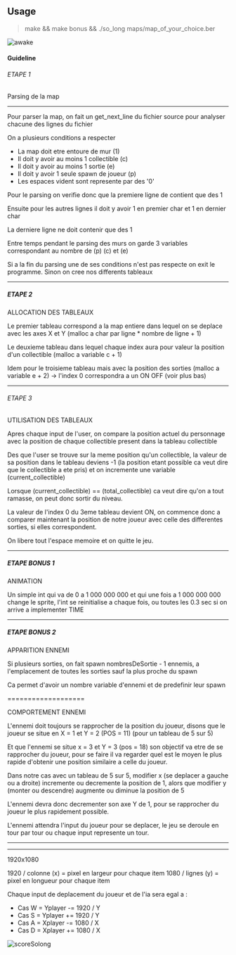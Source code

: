 ## Usage
> make && make bonus && ./so_long maps/map_of_your_choice.ber

![awake](https://user-images.githubusercontent.com/59654989/160252495-a3ff6cf4-4319-4857-99c8-dbcc48d03624.png)

#### Guideline

###### ETAPE 1

Parsing de la map
_________________

Pour parser la map, on fait un get_next_line du fichier source pour analyser chacune des
lignes du fichier

On a plusieurs conditions a respecter

- La map doit etre entoure de mur (1)
- Il doit y avoir au moins 1 collectible (c)
- Il doit y avoir au moins 1 sortie (e)
- Il doit y avoir 1 seule spawn de joueur (p)
- Les espaces vident sont represente par des '0'

Pour le parsing on verifie donc que la premiere ligne de contient que des 1

Ensuite pour les autres lignes il doit y avoir 1 en premier char et 1 en dernier char

La derniere ligne ne doit contenir que des 1

Entre temps pendant le parsing des murs on garde 3 variables correspondant au nombre
de (p) (c) et (e)

Si a la fin du parsing une de ses conditions n'est pas respecte on exit le programme.
Sinon on cree nos differents tableaux


_______________

##### ETAPE 2

ALLOCATION DES TABLEAUX

Le premier tableau correspond a la map entiere dans lequel on se deplace avec les axes X et Y
(malloc a char par ligne * nombre de ligne + 1)

Le deuxieme tableau dans lequel chaque index aura pour valeur la position d'un collectible
(malloc a variable c + 1)

Idem pour le troisieme tableau mais avec la position des sorties
(malloc a variable e + 2) -> l'index 0 correspondra a un ON OFF (voir plus bas)

_______________

###### ETAPE 3

UTILISATION DES TABLEAUX

Apres chaque input de l'user, on compare la position actuel du personnage avec la position
de chaque collectible present dans la tableau collectible

Des que l'user se trouve sur la meme position qu'un collectible, la valeur de sa position dans
le tableau deviens -1 (la position etant possible ca veut dire que le collectible a ete pris)
et on incremente une variable (current_collectible)

Lorsque (current_collectible) == (total_collectible) ca veut dire qu'on a tout ramasse, on peut
donc sortir du niveau.

La valeur de l'index 0 du 3eme tableau devient ON, on commence donc a comparer maintenant la
position de notre joueur avec celle des differentes sorties, si elles correspondent.

On libere tout l'espace memoire et on quitte le jeu.

_____________

##### ETAPE BONUS 1

ANIMATION

Un simple int qui va de 0 a 1 000 000 000 et qui une fois a 1 000 000 000 change le sprite,
 l'int se reinitialise a chaque fois, ou toutes les 0.3 sec si on arrive a implementer TIME

____________

##### ETAPE BONUS 2

APPARITION ENNEMI

Si plusieurs sorties, on fait spawn nombresDeSortie - 1 ennemis, a l'emplacement de
toutes les sorties sauf la plus proche du spawn

Ca permet d'avoir un nombre variable d'ennemi et de predefinir leur spawn

===================

COMPORTEMENT ENNEMI

L'ennemi doit toujours se rapprocher de la position du joueur, disons que le joueur
se situe en X = 1 et Y = 2 (POS = 11) (pour un tableau de 5 sur 5)

Et que l'ennemi se situe x = 3 et Y = 3 (pos = 18) son objectif va etre de se
rapprocher du joueur, pour se faire il va regarder quel est le moyen le plus rapide
d'obtenir une position similaire a celle du joueur.

Dans notre cas avec un tableau de 5 sur 5, modifier x (se deplacer a gauche ou a droite) 
incremente ou decremente la position de 1, alors que modifier y (monter ou descendre)
augmente ou diminue la position de 5

L'ennemi devra donc decrementer son axe Y de 1, pour se rapprocher du joueur le plus rapidement possible.

L'ennemi attendra l'input du joueur pour se deplacer, le jeu se deroule en tour par tour ou chaque input represente un tour.

______________

______________


1920x1080

1920 / colonne (x) = pixel en largeur pour chaque item
1080 / lignes (y) = pixel en longueur pour chaque item

Chaque input de deplacement du joueur et de l'ia sera egal a :
- Cas W = Yplayer -= 1920 / Y 
- Cas S = Yplayer += 1920 / Y
- Cas A = Xplayer -= 1080 / X
- Cas D = Xplayer += 1080 / X

![scoreSolong](https://user-images.githubusercontent.com/59654989/160252574-f189f762-5cd4-4caf-9d47-7994405488d0.PNG)
